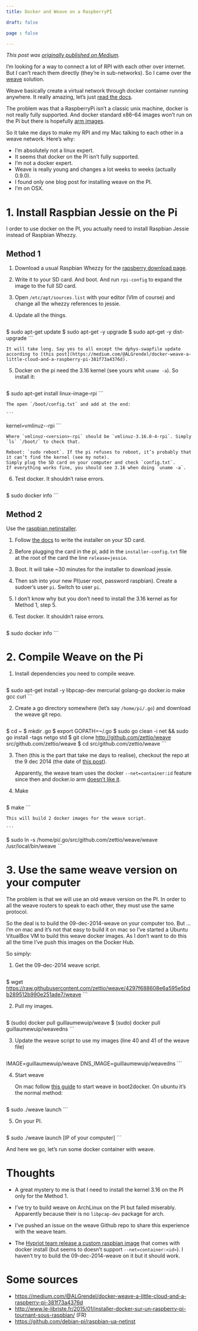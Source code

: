 ```yaml
---
title: Docker and Weave on a RaspberryPI

draft: false

page : false

---
```

*This post was [originally published on Medium](https://medium.com/@guillaumewuip/docker-and-weave-on-a-raspberrypi-af208d920a82).*

I’m looking for a way to connect a lot of RPI with each other over internet. But I can’t reach them directly (they’re in sub-networks).
So I came over the [weave](https://github.com/zettio/weave) solution.

Weave basically create a virtual network through docker container running anywhere. It really amazing, let’s just [read the docs](https://github.com/zettio/weave).

The problem was that a RaspberryPi isn’t a classic unix machine, docker is not really fully supported.
And docker standard x86–64 images won’t run on the Pi but there is hopefully [arm images](https://registry.hub.docker.com/repos/resin/).

So it take me days to make my RPI and my Mac talking to each other in a weave network. Here’s why:

- I’m absolutely not a linux expert.
- It seems that docker on the PI isn’t fully supported.
- I’m not a docker expert.
- Weave is really young and changes a lot weeks to weeks (actually 0.9.0).
- I found only one blog post for installing weave on the PI.
- I’m on OSX.

# 1. Install Raspbian Jessie on the Pi

I order to use docker on the PI, you actually need to install Raspbian Jessie instead of Raspbian Whezzy.

## Method 1

1. Download a usual Raspbian Whezzy for the [rapsberry download page](http://www.raspberrypi.org/downloads/).

2. Write it to your SD card. And boot. And run `rpi-config` to expand the image to the full SD card.

3. Open `/etc/apt/sources.list` with your editor (VIm of course) and change all the whezzy references to jessie.

4. Update all the things.

    ```
$ sudo apt-get update
$ sudo apt-get -y upgrade
$ sudo apt-get -y dist-upgrade
    ```

    It will take long. Say yes to all except the dphys-swapfile update according to [this post](https://medium.com/@ALGrendel/docker-weave-a-little-cloud-and-a-raspberry-pi-381f73a4376d).

5. Docker on the pi need the 3.16 kernel (see yours whit `uname -a`). So install it:

    ```
$ sudo apt-get install linux-image-rpi
    ```

    The open `/boot/config.txt` and add at the end:

    ```
kernel=vmlinuz-<version>-rpi
    ```

    Where `vmlinuz-<version>-rpi` should be `vmlinuz-3.16.0-4-rpi`. Simply `ls` `/boot/` to check that.

    Reboot: `sudo reboot`. If the pi refuses to reboot, it’s probably that it can’t find the kernel (see my note).
    Simply plug the SD card on your computer and check `config.txt`.
    If everything works fine, you should see 3.16 when doing `uname -a`.

6. Test docker. It shouldn’t raise errors.

    ```
$ sudo docker info
    ```

## Method 2

Use the [raspbian netinstaller](https://github.com/debian-pi/raspbian-ua-netinst).

1. Follow [the docs](https://github.com/debian-pi/raspbian-ua-netinst) to write the installer on your SD card.

2. Before plugging the card in the pi, add in the `installer-config.txt` file at the root of the card the line `release=jessie`.

3. Boot. It will take ~30 minutes for the installer to download jessie.

4. Then ssh into your new PI(user root, password raspbian). Create a sudoer’s user `pi`. Switch to user `pi`.

5. I don’t know why but you don’t need to install the 3.16 kernel as for Method 1, step 5.

6. Test docker. It shouldn’t raise errors.

    ```
$ sudo docker info
    ```

# 2. Compile Weave on the Pi

1. Install dependencies you need to compile weave.

    ```
$ sudo apt-get install -y libpcap-dev mercurial golang-go docker.io make gcc curl
    ```

2. Create a go directory somewhere (let’s say `/home/pi/.go`) and download the weave git repo.

    ```
$ cd ~
$ mkdir .go
$ export GOPATH=~/.go
$ sudo go clean -i net && sudo go install -tags netgo std
$ git clone http://github.com/zettio/weave src/github.com/zettio/weave
$ cd src/github.com/zettio/weave
    ```

3. Then (this is the part that take me days to realise), checkout the repo at the 9 dec 2014 (the date of [this post](https://medium.com/@ALGrendel/docker-weave-a-little-cloud-and-a-raspberry-pi-381f73a4376d)).

    Apparently, the weave team uses the docker `--net=container:id` feature since then and docker.io arm [doesn’t like it](https://github.com/zettio/weave/issues/466).

4. Make

    ```
$ make
    ```

    This will build 2 docker images for the weave script.

    ```
$ sudo ln -s /home/pi/.go/src/github.com/zettio/weave/weave /usr/local/bin/weave
    ```

# 3. Use the same weave version on your computer

The problem is that we will use an old weave version on the PI.
In order to all the weave routers to speak to each other, they must use the same protocol.

So the deal is to build the 09-dec-2014-weave on your computer too. But … I’m on mac and it’s not that easy to build it on mac so I’ve started a Ubuntu VitualBox VM to build this weave docker images.
As I don’t want to do this all the time I’ve push this images on the Docker Hub.

So simply:

1. Get the 09-dec-2014 weave script.

    ```
$ wget https://raw.githubusercontent.com/zettio/weave/4297f688608e6a595e5bdb289512b990e251ade7/weave
    ```

2. Pull my images.

    ```
$ (sudo) docker pull guillaumewuip/weave
$ (sudo) docker pull guillaumewuip/weavedns
    ```

3. Update the weave script to use my images (line 40 and 41 of the weave file)

    ```
IMAGE=guillaumewuip/weave
DNS_IMAGE=guillaumewuip/weavedns
    ```

4. Start weave

    On mac follow [this guide](https://zettio.github.io/weave/boot2docker.html) to start weave in boot2docker. On ubuntu it’s the normal method:

    ```
$ sudo ./weave launch
    ```

5. On your PI.

    ```
$ sudo ./weave launch [IP of your computer]
    ```

And here we go, let’s run some docker container with weave.


# Thoughts

- A great mystery to me is that I need to install the kernel 3.16 on the PI only for the Method 1.

- I’ve try to build weave on ArchLinux on the PI but failed miserably. Apparently because their is no `libpcap-dev` package for arch.

- I’ve pushed an issue on the weave Github repo to share this experience with the weave team.

- The [Hypriot team release a custom raspbian image](http://blog.hypriot.com/heavily-armed-after-major-upgrade-raspberry-pi-with-docker-1-dot-5-0) that comes with docker install (but seems to doesn’t support `--net=container:<id>`). I haven’t try to build the 09-dec-2014-weave on it but it should work.


# Some sources

- https://medium.com/@ALGrendel/docker-weave-a-little-cloud-and-a-raspberry-pi-381f73a4376d
- http://www.le-libriste.fr/2015/01/installer-docker-sur-un-raspberry-pi-tournant-sous-raspbian/ (FR)
- https://github.com/debian-pi/raspbian-ua-netinst
